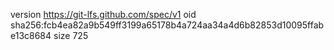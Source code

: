 version https://git-lfs.github.com/spec/v1
oid sha256:fcb4ea82a9b549ff3199a65178b4a724aa34a4d6b82853d10095ffabe13c8684
size 725
